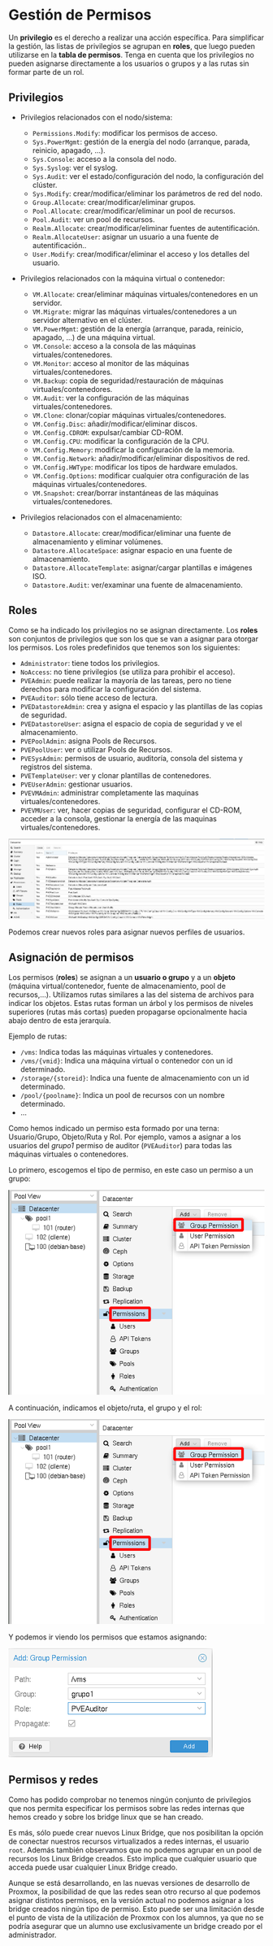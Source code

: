 # Gestión de Permisos

Un **privilegio** es el derecho a realizar una acción específica. Para simplificar la gestión, las listas de privilegios se agrupan en **roles**, que luego pueden utilizarse en la **tabla de permisos**. Tenga en cuenta que los privilegios no pueden asignarse directamente a los usuarios o grupos y a las rutas sin formar parte de un rol.

## Privilegios

* Privilegios relacionados con el nodo/sistema:

    * `Permissions.Modify`: modificar los permisos de acceso.
    * `Sys.PowerMgmt`: gestión de la energía del nodo (arranque, parada, reinicio, apagado, ...).
    * `Sys.Console`: acceso a la consola del nodo.
    * `Sys.Syslog`: ver el syslog.
    * `Sys.Audit`: ver el estado/configuración del nodo, la configuración del clúster.
    * `Sys.Modify`: crear/modificar/eliminar los parámetros de red del nodo.
    * `Group.Allocate`: crear/modificar/eliminar grupos.
    * `Pool.Allocate`: crear/modificar/eliminar un pool de recursos.
    * `Pool.Audit`: ver un pool de recursos.
    * `Realm.Allocate`: crear/modificar/eliminar fuentes de autentificación.
    * `Realm.AllocateUser`: asignar un usuario a una fuente de autentificación..
    * `User.Modify`: crear/modificar/eliminar el acceso y los detalles del usuario.

* Privilegios relacionados con la máquina virtual o contenedor:

    * `VM.Allocate`: crear/eliminar máquinas virtuales/contenedores en un servidor.
    * `VM.Migrate`: migrar las máquinas virtuales/contenedores a un servidor alternativo en el clúster.
    * `VM.PowerMgmt`: gestión de la energía (arranque, parada, reinicio, apagado, ...) de una máquina virtual.
    * `VM.Console`: acceso a la consola de las máquinas virtuales/contenedores.
    * `VM.Monitor`: acceso al monitor de las máquinas virtuales/contenedores.
    * `VM.Backup`: copia de seguridad/restauración de máquinas virtuales/contenedores.
    * `VM.Audit`: ver la configuración de las máquinas virtuales/contenedores.
    * `VM.Clone`: clonar/copiar máquinas virtuales/contenedores.
    * `VM.Config.Disc`: añadir/modificar/eliminar discos.
    * `VM.Config.CDROM`: expulsar/cambiar CD-ROM.
    * `VM.Config.CPU`: modificar la configuración de la CPU.
    * `VM.Config.Memory`: modificar la configuración de la memoria.
    * `VM.Config.Network`: añadir/modificar/eliminar dispositivos de red.
    * `VM.Config.HWType`: modificar los tipos de hardware emulados.
    * `VM.Config.Options`: modificar cualquier otra configuración de las máquinas virtuales/contenedores.
    * `VM.Snapshot`: crear/borrar instantáneas de las máquinas virtuales/contenedores.

* Privilegios relacionados con el almacenamiento:

    * `Datastore.Allocate`: crear/modificar/eliminar una fuente de almacenamiento y eliminar volúmenes.
    * `Datastore.AllocateSpace`: asignar espacio en una fuente de almacenamiento.
    * `Datastore.AllocateTemplate`: asignar/cargar plantillas e imágenes ISO.
    * `Datastore.Audit`: ver/examinar una fuente de almacenamiento.

## Roles

Como se ha indicado los privilegios no se asignan directamente. Los **roles** son conjuntos de privilegios que son los que se van a asignar para otorgar los permisos. Los roles predefinidos que tenemos son los siguientes:

* `Administrator`: tiene todos los privilegios.
* `NoAccess`: no tiene privilegios (se utiliza para prohibir el acceso).
* `PVEAdmin`: puede realizar la mayoría de las tareas, pero no tiene derechos para modificar la configuración del sistema.
* `PVEAuditor`: sólo tiene acceso de lectura.
* `PVEDatastoreAdmin`: crea y asigna el espacio y las plantillas de las copias de seguridad.
* `PVEDatastoreUser`: asigna el espacio de copia de seguridad y ve el almacenamiento.
* `PVEPoolAdmin`: asigna Pools de Recursos.
* `PVEPoolUser`: ver o utilizar Pools de Recursos.
* `PVESysAdmin`: permisos de usuario, auditoría, consola del sistema y registros del sistema.
* `PVETemplateUser`: ver y clonar plantillas de contenedores.
* `PVEUserAdmin`: gestionar usuarios.
* `PVEVMAdmin`: administrar completamente las maquinas virtuales/contenedores.
* `PVEVMUser`: ver, hacer copias de seguridad, configurar el CD-ROM, acceder a la consola, gestionar la energía de las maquinas virtuales/contenedores.

![usuarios](img/usuario10.png)

Podemos crear nuevos roles para asignar nuevos perfiles de usuarios.

## Asignación de permisos

Los permisos (**roles**) se asignan a un **usuario o grupo** y a un **objeto** (máquina virtual/contenedor, fuente de almacenamiento, pool de recursos,...). Utilizamos rutas similares a las del sistema de archivos para indicar los objetos. Estas rutas forman un árbol y los permisos de niveles superiores (rutas más cortas) pueden propagarse opcionalmente hacia abajo dentro de esta jerarquía.

Ejemplo de rutas:

* `/vms`: Indica todas las máquinas virtuales y contenedores.
* `/vms/{vmid}`: Indica una máquina virtual o contenedor con un id determinado.
* `/storage/{storeid}`: Indica una fuente de almacenamiento con un id determinado.
* `/pool/{poolname}`: Indica un pool de recursos con un nombre determinado.
* ...

Como hemos indicado un permiso esta formado por una terna: Usuario/Grupo, Objeto/Ruta y Rol. Por ejemplo, vamos a asignar a los usuarios del *grupo1* permiso de auditor (`PVEAuditor`) para todas las máquinas virtuales o contenedores.

Lo primero, escogemos el tipo de permiso, en este caso un permiso a un grupo:

![usuarios](img/usuario11.png)

A continuación, indicamos el objeto/ruta, el grupo y el rol:

![usuarios](img/usuario11.png)

Y podemos ir viendo los permisos que estamos asignando:

![usuarios](img/usuario12.png)


## Permisos y redes

Como has podido comprobar no tenemos ningún conjunto de privilegios que nos permita especificar los permisos sobre las redes internas que hemos creado y sobre los bridge linux que se han creado.

Es más, sólo puede crear nuevos Linux Bridge, que nos posibilitan la opción de conectar nuestros recursos virtualizados a redes internas, el usuario `root`. Además también observamos que no podemos agrupar en un pool de recursos los Linux Bridge creados. Esto implica que cualquier usuario que acceda puede usar cualquier Linux Bridge creado.

Aunque se está desarrollando, en las nuevas versiones de desarrollo de Proxmox, la posibilidad de que las redes sean otro recurso al que podemos asignar distintos permisos, en la versión actual no podemos asignar a los bridge creados ningún tipo de permiso. Esto puede ser una limitación desde el punto de vista de la utilización de Proxmox con los alumnos, ya que no se podría asegurar que un alumno use exclusivamente un bridge creado por el administrador.
